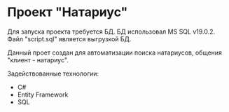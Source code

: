 # Проект "Натариус"

Для запуска проекта требуется БД.
БД использовал MS SQL v19.0.2.
Файл "script.sql" является выгрузкой БД.

Данный проет создан для автоматизации поиска натариусов, общения "клиент - натариус".

Задействованные технологии:
* C#
* Entity Framework
* SQL
